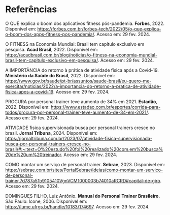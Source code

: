 # Referências

O QUE explica o boom dos aplicativos fitness pós-pandemia. **Forbes**, 2022. Disponível em: https://forbes.com.br/forbes-tech/2022/05/o-que-explica-o-boom-dos-apps-fitness-pos-pandemia/. Acesso em: 29 fev. 2024.

O FITNESS na Economia Mundial: Brasil tem capítulo exclusivo em pesquisa. **Acad Brasil**, 2022. Disponível em: https://acadbrasil.com.br/blog/noticias/o-fitness-na-economia-mundial-brasil-tem-capitulo-exclusivo-em-pesquisa/. Acesso em: 29 fev. 2024.

A IMPORTÂNCIA do retorno à prática de atividade física após a Covid-19. **Ministério da Saúde do Brasil**, 2022. Disponível em: https://www.gov.br/saude/pt-br/assuntos/saude-brasil/eu-quero-me-exercitar/noticias/2022/a-importancia-do-retorno-a-pratica-de-atividade-fisica-apos-a-covid-19. Acesso em: 29 fev. 2024.

PROCURA por personal trainer teve aumento de 34% em 2021. **Estadão**, 2022. Disponível em: https://www.estadao.com.br/esportes/corrida-para-todos/procura-por-personal-trainer-teve-aumento-de-34-em-2021/. Acesso em: 29 fev. 2024.

ATIVIDADE fisica supervisionada busca por personal trainers cresce no brasil. **Jornal Tribuna**, 2024. Disponível em: https://jornaltribuna.com.br/2023/07/atividade-fisica-supervisionada-busca-por-personal-trainers-cresce-no-brasil/#:~:text=O%20estudo%20foi%20realizado%20com,em%20busca%20de%20um%20treinador. Acesso em: 29 fev. 2024.

COMO montar um serviço de personal trainer. **Sebrae**, 2023. Disponível em: https://sebrae.com.br/sites/PortalSebrae/ideias/como-montar-um-servico-de-personal-trainer,7d787a51b9105410VgnVCM1000003b74010aRCRD#capital-de-giro. Acesso em: 29 fev. 2024.

DOMINGUES FILHO, Luiz Antônio. **Manual do Personal Trainer Brasileiro.** São Paulo: Ícone, 2006. Disponível em: https://lume.ufrgs.br/handle/10183/174697. Acesso em: 29 fev. 2024.

